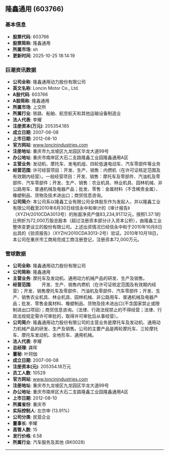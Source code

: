 ## 隆鑫通用 (603766)

### 基本信息

- **股票代码**: 603766
- **股票简称**: 隆鑫通用
- **所属市场**: sh
- **更新时间**: 2025-10-25 18:14:19

### 巨潮资讯数据

- **公司全称**: 隆鑫通用动力股份有限公司
- **英文名称**: Loncin Motor Co., Ltd.
- **A股代码**: 603766
- **A股简称**: 隆鑫通用
- **所属市场**: 上交所
- **所属行业**: 铁路、船舶、航空航天和其他运输设备制造业
- **法人代表**: 李耀
- **注册资本(万元)**: 205354.185
- **成立日期**: 2007-06-08
- **上市日期**: 2012-08-10
- **官方网站**: www.loncinindustries.com
- **注册地址**: 重庆市九龙坡区九龙园区华龙大道99号
- **办公地址**: 重庆市南岸区大石二支路隆鑫工业园隆鑫通用A区
- **主营业务**: 发动机、摩托车、发电机组、四轮低速电动车、汽车零部件等业务
- **经营范围**: 许可经营项目：开发、生产、销售：内燃机（在许可证核定范围及有效期内经营）。一般经营项目：开发、销售：摩托车及零部件、汽油机及零部件、汽车零部件；开发、生产、销售：农业机具、林业机具、园林机械、非公路用车、普通机械及电器产品；批发、零售：金属材料（不含稀贵金属）、橡塑制品、货物及技术进出口；商贸信息咨询。
- **公司简介**: 本公司系以隆鑫工业有限公司全体股东作为发起人，并以隆鑫工业有限公司截至2010年6月30日经信永中和审计的《审计报告》（XYZH/2010CDA3013号）的账面净资产值83,234,917.12元，按照1.37:1的比例折为72,000万股总股本（超过注册资本部分计入资本公积），由隆鑫工业整体变更设立的股份有限公司。上述出资情况已经信永中和于2010年10月8日出具的《验资报告》（XYZH/2010CDA3013-2号）验证。2010年10月18日，本公司在重庆市工商局完成工商注册登记，注册资本72,000万元。

### 雪球数据

- **公司全称**: 隆鑫通用动力股份有限公司
- **公司简称**: 隆鑫通用
- **主营业务**: 摩托车及发动机、通用动力机械产品的研发、生产及销售。
- **经营范围**: 　　开发、生产、销售内燃机（在许可证核定范围及有效期内经营）；开发、销售摩托车及零部件、汽油机及零部件、汽车零部件；开发、生产、销售农业机具、林业机具、园林机械、非公路用车、普通机械及电器产品；批发、零售金属材料、橡塑制品、货物及技术进出口(不含国家禁止或限制进出口项目)；商贸信息咨询。（法律、行政法规禁止的不得经营；法律、行政法规规定需许可审批的，取得许可审批后从事经营）。
- **公司简介**: 隆鑫通用动力股份有限公司的主营业务是摩托车及发动机、通用动力机械产品的研发、生产及销售。公司的主要产品是两轮摩托车、三轮摩托车、摩托车发动机、全地形车、通用机械。
- **法人代表**: 李耀
- **总经理**: 龚晖
- **董秘**: 叶珂伽
- **成立日期**: 2007-06-08
- **注册资本(元)**: 205354.18万元
- **员工人数**: 10529
- **官方网站**: www.loncinindustries.com
- **注册地址**: 重庆市九龙坡区九龙园区华龙大道99号
- **办公地址**: 重庆市南岸区大石二支路隆鑫工业园隆鑫通用A区
- **上市日期**: 2012-08-10
- **所属省份**: 重庆市
- **实际控制人**: 左宗申 (13.91%)
- **公司分类**: 民营企业
- **董事长**: 李耀
- **高管人数**: 15
- **发行价格**: 6.58
- **所属行业**: 汽车服务及其他 (BK0028)

---